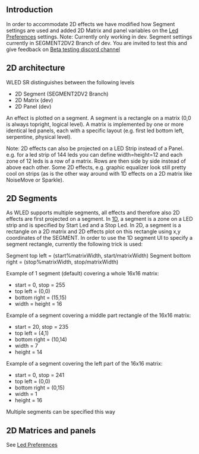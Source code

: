 ## Introduction

In order to accommodate 2D effects we have modified how Segment settings are used and added 2D Matrix and panel variables on the [Led Preferences](https://github.com/atuline/WLED/wiki/LED-Preferences) settings.
Note: Currently only working in dev. Segment settings currently in SEGMENT2DV2 Branch of dev. You are invited to test this and give feedback on [Beta testing discord channel](https://discord.com/channels/700041398778331156/700701772838207640)

## 2D architecture

WLED SR distinguishes between the following levels
* 2D Segment (SEGMENT2DV2 Branch)
* 2D Matrix (dev)
* 2D Panel (dev)

An effect is plotted on a segment. A segment is a rectangle on a matrix (0,0 is always topright, logical level). A matrix is implemented by one or more identical led panels, each with a specific layout (e.g. first led bottom left, serpentine, physical level).

Note: 2D effects can also be projected on a LED Strip instead of a Panel. e.g. for a led strip of 144 leds you can define width=height=12 and each zone of 12 leds is a row of a matrix. Rows are then side by side instead of above each other. Some 2D effects, e.g. graphic equalizer look still pretty cool on strips (as is the other way around with 1D effects on a 2D matrix like NoiseMove or Sparkle).

## 2D Segments
As WLED supports multiple segments, all effects and therefore also 2D effects are first projected on a segment. In [1D](https://github.com/Aircoookie/WLED/wiki/Segments), a segment is a zone on a LED strip and is specified by Start Led and a Stop Led.
In 2D, a segment is a rectangle on a 2D matrix and 2D effects plot on this rectangle using x,y coordinates of the SEGMENT.
In order to use the 1D segment UI to specify a segment rectangle, currently the following trick is used:

Segment top left = (start%matrixWidth, start/matrixWidth)
Segment bottom right = (stop%matrixWidth, stop/matrixWidth)

Example of 1 segment (default) covering a whole 16x16 matrix:
* start = 0, stop = 255
* top left = (0,0)
* bottom right = (15,15)
* width = height = 16

Example of a segment covering a middle part rectangle of the 16x16 matrix:
* start = 20, stop = 235
* top left = (4,1)
* bottom right = (10,14)
* width = 7
* height = 14

Example of a segment covering the left part of the 16x16 matrix:
* start = 0, stop = 241
* top left = (0,0)
* bottom right = (0,15)
* width = 1
* height = 16

Multiple segments can be specified this way

## 2D Matrices and panels

See [Led Preferences](https://github.com/atuline/WLED/wiki/LED-Preferences)